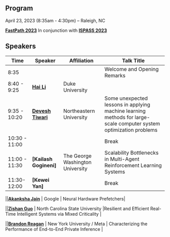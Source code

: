 ## Program
April 23, 2023 (8:35am - 4:30pm) – Raleigh, NC 

**[FastPath 2023](https://fastpath2023.github.io/FastPath2023/)** In conjunction with **[ISPASS 2023](https://ispass.org/ispass2023/)**

## Speakers

|Time| Speaker                    | Affiliation       | Talk Title |
|----  |----                                                                                             | ----              |----              |
|8:35 | | | Welcome and Opening Remarks|
|8:40 - 9:25| **[Hai Li](https://github.com/FastPath2023/FastPath2023/blob/main/Program/Hai)**                                                                                       | Duke University                               |  |
|9:35 - 10:20|**[Devesh Tiwari](https://github.com/FastPath2023/FastPath2023/blob/main/Program/Devesh)**                                                                                   | Northeastern University                       | Some unexpected lessons in applying machine learning methods for large-scale computer system optimization problems |
|10:30 - 11:00 | | |Break|
|11:00 - 11:30 |**[Kailash Gogineni]** |The George Washington University |Scalability Bottlenecks in Multi-Agent Reinforcement Learning Systems|
|11:30-12:00|**[Kewei Yan]** | |Break|

||**[Akanksha Jain](https://github.com/FastPath2023/FastPath2023/blob/main/Program/Akanksha)**      | Google                  |   Neural Hardware Prefetchers|

||**[Zishan Guo](https://github.com/FastPath2023/FastPath2023/blob/main/Program/Zishan)**                                                                                        | North Carolina State University               |Resilient and Efficient Real-Time Intelligent Systems via Mixed Criticality |

||**[Brandon Reagan](https://github.com/FastPath2023/FastPath2023/blob/main/Program/Brandon)**                                                                                   | New York University / Meta                    | Characterizing the Performance of End-to-End Private Inference |
     
